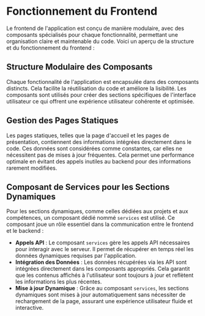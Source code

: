 # Fonctionnement du Frontend

Le frontend de l'application est conçu de manière modulaire, avec des composants spécialisés pour chaque fonctionnalité, permettant une organisation claire et maintenable du code. Voici un aperçu de la structure et du fonctionnement du frontend :

## Structure Modulaire des Composants

Chaque fonctionnalité de l'application est encapsulée dans des composants distincts. Cela facilite la réutilisation du code et améliore la lisibilité. Les composants sont utilisés pour créer des sections spécifiques de l'interface utilisateur ce qui offrent une expérience utilisateur cohérente et optimisée.

## Gestion des Pages Statiques

Les pages statiques, telles que la page d'accueil et les pages de présentation, contiennent des informations intégrées directement dans le code. Ces données sont considérées comme constantes, car elles ne nécessitent pas de mises à jour fréquentes. Cela permet une performance optimale en évitant des appels inutiles au backend pour des informations rarement modifiées.

## Composant de Services pour les Sections Dynamiques

Pour les sections dynamiques, comme celles dédiées aux projets et aux compétences, un composant dédié nommé `services` est utilisé. Ce composant joue un rôle essentiel dans la communication entre le frontend et le backend :

- **Appels API** : Le composant `services` gère les appels API nécessaires pour interagir avec le serveur. Il permet de récupérer en temps réel les données dynamiques requises par l'application.
- **Intégration des Données** : Les données récupérées via les API sont intégrées directement dans les composants appropriés. Cela garantit que les contenus affichés à l'utilisateur sont toujours à jour et reflètent les informations les plus récentes.
- **Mise à jour Dynamique** : Grâce au composant `services`, les sections dynamiques sont mises à jour automatiquement sans nécessiter de rechargement de la page, assurant une expérience utilisateur fluide et interactive.
